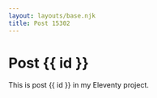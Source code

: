 ```yaml
---
layout: layouts/base.njk
title: Post 15302
---
```


# Post {{ id }}

This is post {{ id }} in my Eleventy project.
